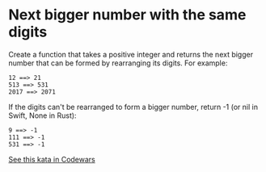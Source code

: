 # Next bigger number with the same digits

Create a function that takes a positive integer and returns the next bigger number that can be formed by rearranging its digits. For example:

```
12 ==> 21
513 ==> 531
2017 ==> 2071
```

If the digits can't be rearranged to form a bigger number, return -1 (or nil in Swift, None in Rust):

```
9 ==> -1
111 ==> -1
531 ==> -1
```
[See this kata in Codewars](https://www.codewars.com/kata/55983863da40caa2c900004e)